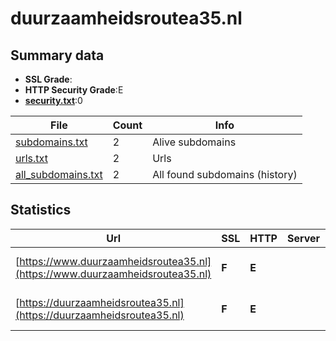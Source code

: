 

# duurzaamheidsroutea35.nl
## Summary data


 - **SSL Grade**:
 - **HTTP Security Grade**:E
 - **[security.txt](https://www.digitaleoverheid.nl/nieuws/standaard-security-txt-nu-verplicht-voor-overheid/)**:0


| File       | Count | Info |
|------------|-------|------|
|[subdomains.txt](/data/duurzaamheidsroutea35.nl/subdomains.txt)|2|Alive subdomains|
|[urls.txt](/data/duurzaamheidsroutea35.nl/urls.txt)|2|Urls|
|[all_subdomains.txt](/data/duurzaamheidsroutea35.nl/all_subdomains.txt)|2|All found subdomains (history)|


## Statistics


| Url | SSL | HTTP | Server | Cookie | HSTS | CORS | CTO | CSP | XFO | XXP | RP |FP| Tech |Title |
|--------|-------|-------|------|------|------|------|------|------|------|------|------|------|------|------|
|[https://www.duurzaamheidsroutea35.nl](https://www.duurzaamheidsroutea35.nl)| **F**| **E**|| | | | | | | | :white_check_mark: | |HSTS Microsoft ASP.NET|Object moved|
|[https://duurzaamheidsroutea35.nl](https://duurzaamheidsroutea35.nl)| **F**| **E**|| | | | | | | | :white_check_mark: | |HSTS Microsoft ASP.NET|Object moved|

